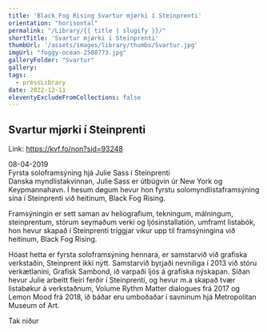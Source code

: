 ```yaml
---
title: 'Black Fog Rising Svartur mjørki í Steinprenti'
orientation: "horisontal"
permalink: "/Library/{{ title | slugify }}/"
shortTitle: 'Svartur mjørki í Steinprenti'
thumbUrl: '/assets/images/library/thumbs/Svartur.jpg'
imgUrl: "foggy-ocean-2508773.jpg"
galleryFolder: "Svartur"
gallery:
tags:
  - pressLibrary
date: 2022-12-11
eleventyExcludeFromCollections: false
---
```



<div class="Txt">
  <h2>Svartur mjørki í Steinprenti</h2>
  <p>Link:&nbsp;<a href="https://kvf.fo/non?sid=93248" target="_blank">https://kvf.fo/non?sid=93248</a></p>
  <p>08-04-2019<br>
  Fyrsta soloframsýning hjá Julie Sass í Steinprenti<br>
  Danska myndlistakvinnan, Julie Sass er útbúgvin úr New York og Keypmannahavn. Í hesum døgum hevur hon fyrstu solomyndlistaframsýning sína í Steinprenti við heitinum, Black Fog Rising.</p>
  <p>Framsýningin er sett saman av heliografium, tekningum, málningum, steinprentum, stórum seymaðum verki og ljósinstallatión, umframt listabók, hon hevur skapað í Steinprenti tríggjar vikur upp til framsýningina við heitinum, Black Fog Rising.</p>
  <p>Hóast hetta er fyrsta soloframsýning hennara, er samstarvið við grafiska verkstaðin, Steinprent ikki nýtt. Samstarvið byrjaði nevniliga í 2013 við stóru verkætlanini, Grafisk Sambond, ið varpaði ljós á grafiska nýskapan. Síðan hevur Julie arbeitt fleiri ferðir í Steinprenti, og hevur m.a skapað tvær listabøkur á verkstaðnum, Volume Rythm Matter dialogues frá 2017 og Lemon Mood frá 2018, ið báðar eru umboðaðar í savninum hjá Metropolitan Museum of Art.</p>
  <p>Tak niður</p>
</div>